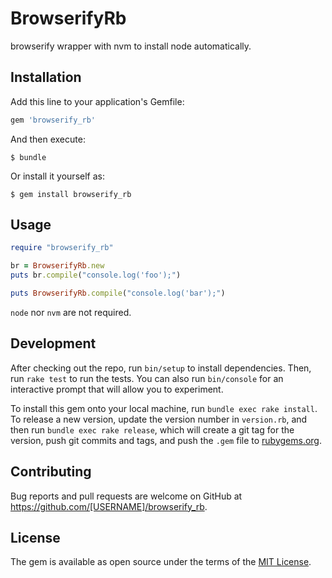 # BrowserifyRb

browserify wrapper with nvm to install node automatically.

## Installation

Add this line to your application's Gemfile:

```ruby
gem 'browserify_rb'
```

And then execute:

    $ bundle

Or install it yourself as:

    $ gem install browserify_rb

## Usage

```ruby
require "browserify_rb"

br = BrowserifyRb.new
puts br.compile("console.log('foo');")

puts BrowserifyRb.compile("console.log('bar');")
```

`node` nor `nvm` are not required.

## Development

After checking out the repo, run `bin/setup` to install dependencies. Then, run `rake test` to run the tests. You can also run `bin/console` for an interactive prompt that will allow you to experiment.

To install this gem onto your local machine, run `bundle exec rake install`. To release a new version, update the version number in `version.rb`, and then run `bundle exec rake release`, which will create a git tag for the version, push git commits and tags, and push the `.gem` file to [rubygems.org](https://rubygems.org).

## Contributing

Bug reports and pull requests are welcome on GitHub at https://github.com/[USERNAME]/browserify_rb.


## License

The gem is available as open source under the terms of the [MIT License](http://opensource.org/licenses/MIT).

